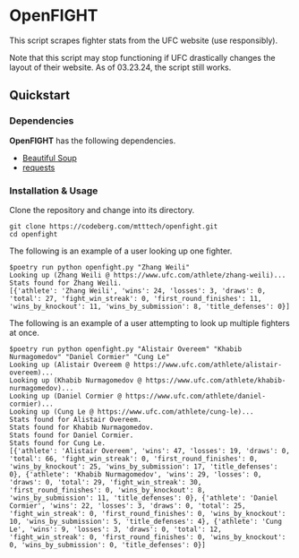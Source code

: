 # OpenFIGHT

This script scrapes fighter stats from the UFC website (use responsibly).

Note that this script may stop functioning if UFC drastically changes the layout of their website. As of 03.23.24, the script still works.

## Quickstart

### Dependencies

**OpenFIGHT** has the following dependencies.

* [Beautiful Soup](https://code.launchpad.net/beautifulsoup)
* [requests](https://github.com/psf/requests)

### Installation & Usage

Clone the repository and change into its directory.

```
git clone https://codeberg.com/mtttech/openfight.git
cd openfight
```

The following is an example of a user looking up one fighter.

```
$poetry run python openfight.py "Zhang Weili"
Looking up (Zhang Weili @ https://www.ufc.com/athlete/zhang-weili)...
Stats found for Zhang Weili.
[{'athlete': 'Zhang Weili', 'wins': 24, 'losses': 3, 'draws': 0, 'total': 27, 'fight_win_streak': 0, 'first_round_finishes': 11, 'wins_by_knockout': 11, 'wins_by_submission': 8, 'title_defenses': 0}]
```

The following is an example of a user attempting to look up multiple fighters at once.

```
$poetry run python openfight.py "Alistair Overeem" "Khabib Nurmagomedov" "Daniel Cormier" "Cung Le"
Looking up (Alistair Overeem @ https://www.ufc.com/athlete/alistair-overeem)...
Looking up (Khabib Nurmagomedov @ https://www.ufc.com/athlete/khabib-nurmagomedov)...
Looking up (Daniel Cormier @ https://www.ufc.com/athlete/daniel-cormier)...
Looking up (Cung Le @ https://www.ufc.com/athlete/cung-le)...
Stats found for Alistair Overeem.
Stats found for Khabib Nurmagomedov.
Stats found for Daniel Cormier.
Stats found for Cung Le.
[{'athlete': 'Alistair Overeem', 'wins': 47, 'losses': 19, 'draws': 0, 'total': 66, 'fight_win_streak': 0, 'first_round_finishes': 0, 'wins_by_knockout': 25, 'wins_by_submission': 17, 'title_defenses': 0}, {'athlete': 'Khabib Nurmagomedov', 'wins': 29, 'losses': 0, 'draws': 0, 'total': 29, 'fight_win_streak': 30, 'first_round_finishes': 0, 'wins_by_knockout': 8, 'wins_by_submission': 11, 'title_defenses': 0}, {'athlete': 'Daniel Cormier', 'wins': 22, 'losses': 3, 'draws': 0, 'total': 25, 'fight_win_streak': 0, 'first_round_finishes': 0, 'wins_by_knockout': 10, 'wins_by_submission': 5, 'title_defenses': 4}, {'athlete': 'Cung Le', 'wins': 9, 'losses': 3, 'draws': 0, 'total': 12, 'fight_win_streak': 0, 'first_round_finishes': 0, 'wins_by_knockout': 0, 'wins_by_submission': 0, 'title_defenses': 0}]
```
